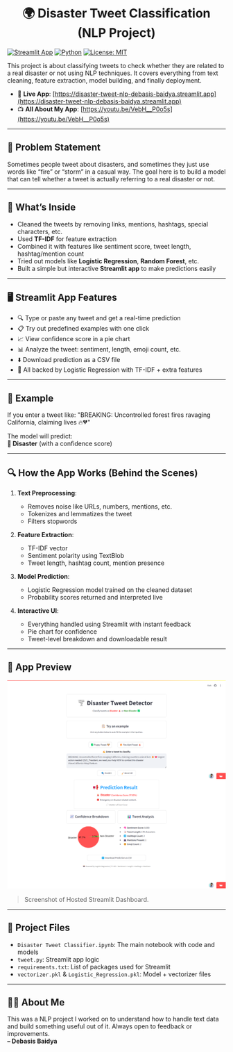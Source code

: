 <h1 align="center">🌍 Disaster Tweet Classification (NLP Project)</h1>

[![Streamlit App](https://img.shields.io/badge/Live%20App-Streamlit-brightgreen?logo=streamlit)](https://disaster-tweet-nlp-debasis-baidya.streamlit.app)
[![Python](https://img.shields.io/badge/Python-3.10-blue.svg)](https://www.python.org/)
[![License: MIT](https://img.shields.io/badge/License-MIT-yellow.svg)](LICENSE)

This project is about classifying tweets to check whether they are related to a real disaster or not using NLP techniques. It covers everything from text cleaning, feature extraction, model building, and finally deployment.

- 🚀 **Live App**: [https://disaster-tweet-nlp-debasis-baidya.streamlit.app](https://disaster-tweet-nlp-debasis-baidya.streamlit.app)
- 📺 **All About My App**: [https://youtu.be/VebH__P0o5s](https://youtu.be/VebH__P0o5s)

---

## 📌 Problem Statement

Sometimes people tweet about disasters, and sometimes they just use words like “fire” or “storm” in a casual way. The goal here is to build a model that can tell whether a tweet is actually referring to a real disaster or not.

---

## 🧠 What’s Inside

- Cleaned the tweets by removing links, mentions, hashtags, special characters, etc.
- Used **TF-IDF** for feature extraction
- Combined it with features like sentiment score, tweet length, hashtag/mention count
- Tried out models like **Logistic Regression**, **Random Forest**, etc.
- Built a simple but interactive **Streamlit app** to make predictions easily

---

## 🖥️ Streamlit App Features

- 🔍 Type or paste any tweet and get a real-time prediction
- 📋 Try out predefined examples with one click
- 📈 View confidence score in a pie chart
- 📊 Analyze the tweet: sentiment, length, emoji count, etc.
- ⬇️ Download prediction as a CSV file
- 🧠 All backed by Logistic Regression with TF-IDF + extra features

---

## 🧪 Example

If you enter a tweet like: "BREAKING: Uncontrolled forest fires ravaging California, claiming lives 🔥💔"


The model will predict:  
**🚨 Disaster** (with a confidence score)

---

## 🔍 How the App Works (Behind the Scenes)

1. **Text Preprocessing**:
   - Removes noise like URLs, numbers, mentions, etc.
   - Tokenizes and lemmatizes the tweet
   - Filters stopwords

2. **Feature Extraction**:
   - TF-IDF vector
   - Sentiment polarity using TextBlob
   - Tweet length, hashtag count, mention presence

3. **Model Prediction**:
   - Logistic Regression model trained on the cleaned dataset
   - Probability scores returned and interpreted live

4. **Interactive UI**:
   - Everything handled using Streamlit with instant feedback
   - Pie chart for confidence
   - Tweet-level breakdown and downloadable result

---

## 📸 App Preview

![App Screenshot](app_screenshot.png)

> Screenshot of Hosted Streamlit Dashboard.

---

## 📁 Project Files

- `Disaster Tweet Classifier.ipynb`: The main notebook with code and models
- `tweet.py`: Streamlit app logic
- `requirements.txt`: List of packages used for Streamlit
- `vectorizer.pkl` & `Logistic_Regression.pkl`: Model + vectorizer files

---

## 🙋‍♂️ About Me

This was a NLP project I worked on to understand how to handle text data and build something useful out of it. Always open to feedback or improvements.  
**– Debasis Baidya**

